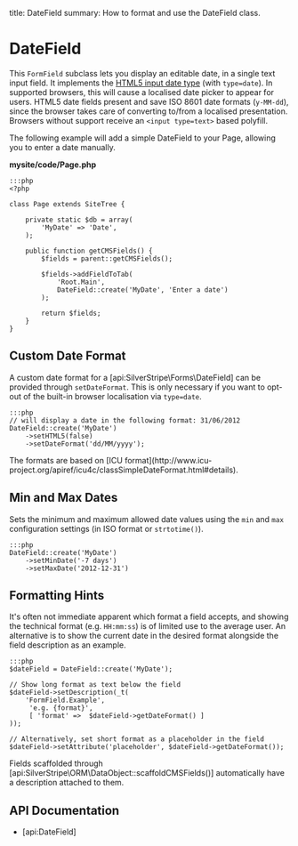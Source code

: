title: DateField
summary: How to format and use the DateField class.

# DateField

This `FormField` subclass lets you display an editable date, in a single text input field.
It implements the [HTML5 input date type](https://developer.mozilla.org/en-US/docs/Web/HTML/Element/input/date)
(with `type=date`). In supported browsers, this will cause a localised date picker to appear for users.
HTML5 date fields present and save ISO 8601 date formats (`y-MM-dd`),
since the browser takes care of converting to/from a localised presentation.
Browsers without support receive an `<input type=text>` based polyfill.

The following example will add a simple DateField to your Page, allowing you to enter a date manually. 

**mysite/code/Page.php**

	:::php
	<?php

	class Page extends SiteTree {

		private static $db = array(
			'MyDate' => 'Date',
		);
	
		public function getCMSFields() {
			$fields = parent::getCMSFields();
			
			$fields->addFieldToTab(
				'Root.Main',
				DateField::create('MyDate', 'Enter a date')
			);
			
			return $fields;
		} 
	}	

## Custom Date Format

A custom date format for a [api:SilverStripe\Forms\DateField] can be provided through `setDateFormat`.
This is only necessary if you want to opt-out of the built-in browser localisation via `type=date`.

	:::php
	// will display a date in the following format: 31/06/2012
	DateField::create('MyDate')
	    ->setHTML5(false)
	    ->setDateFormat('dd/MM/yyyy'); 

<div class="info" markdown="1">
The formats are based on [ICU format](http://www.icu-project.org/apiref/icu4c/classSimpleDateFormat.html#details).
</div>
 

## Min and Max Dates

Sets the minimum and maximum allowed date values using the `min` and `max` configuration settings (in ISO format or 
`strtotime()`).

	:::php
	DateField::create('MyDate')
		->setMinDate('-7 days')
		->setMaxDate('2012-12-31')

## Formatting Hints

It's often not immediate apparent which format a field accepts, and showing the technical format (e.g. `HH:mm:ss`) is 
of limited use to the average user. An alternative is to show the current date in the desired format alongside the 
field description as an example.

	:::php
	$dateField = DateField::create('MyDate');

	// Show long format as text below the field
	$dateField->setDescription(_t(
	    'FormField.Example',
	     'e.g. {format}',
	     [ 'format' =>  $dateField->getDateFormat() ]
	));

	// Alternatively, set short format as a placeholder in the field
	$dateField->setAttribute('placeholder', $dateField->getDateFormat());

<div class="notice" markdown="1">
Fields scaffolded through [api:SilverStripe\ORM\DataObject::scaffoldCMSFields()] automatically have a description attached to them.
</div>

## API Documentation

* [api:DateField]
